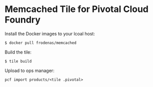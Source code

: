 # Memcached Tile for Pivotal Cloud Foundry


Install the Docker images to your lcoal host:

```
$ docker pull frodenas/memcached
```

Build the tile:

```
$ tile build
```

Upload to ops manager:

```
pcf import products/<tile .pivotal>
```
